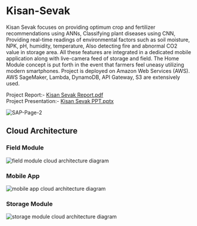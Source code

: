 # Kisan-Sevak
Kisan Sevak focuses on providing optimum crop and fertilizer recommendations using ANNs, Classifying plant diseases using CNN, Providing real-time readings of environmental factors such as soil moisture, NPK, pH, humidity, temperature, Also detecting fire and abnormal CO2 value in storage area. All these features are integrated in a dedicated mobile application along with live-camera feed of storage and field. The Home Module concept is put forth in the event that farmers feel uneasy utilizing modern smartphones. Project is deployed on Amazon Web Services (AWS). AWS SageMaker, Lambda, DynamoDB, API Gateway, S3 are extensively used.

Project Report:- [Kisan Sevak Report.pdf](https://github.com/nishit3/Kisan-Sevak/files/15221684/Kisan.Sevak.Report.pdf)      
Project Presentation:- [Kisan Sevak PPT.pptx](https://github.com/nishit3/Kisan-Sevak/files/15221877/Kisan.Sevak.PPT.1.pptx)


![SAP-Page-2](https://github.com/nishit3/Kisan-Sevak/assets/90385616/11c56f4b-aa21-4d86-bf0c-b33a36b4bc1b)

## Cloud Architecture
### Field Module
![field module cloud architecture diagram](https://github.com/nishit3/Kisan-Sevak/assets/90385616/51b51f31-463c-4eb8-982a-3ef7068251e2)

### Mobile App
![mobile app cloud architecture diagram](https://github.com/nishit3/Kisan-Sevak/assets/90385616/6549d628-0324-4430-bf59-05a3b041f6f4)

### Storage Module
![storage module cloud architecture diagram](https://github.com/nishit3/Kisan-Sevak/assets/90385616/906040d5-ba4f-46c0-9513-b681d3e8a1d8)
